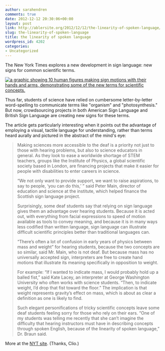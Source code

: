 ```yaml
---
author: sarahendren
comments: true
date: 2012-12-12 20:30:06+00:00
layout: post
link: http://ablersite.org/2012/12/12/the-linearity-of-spoken-language/
slug: the-linearity-of-spoken-language
title: the linearity of spoken language
wordpress_id: 4202
categories:
- Uncategorized
---
```


The New York Times explores a new development in sign language: new signs for common scientific terms.

[![a graphic showing 10 human figures making sign motions with their hands and arms, demonstrating some of the new terms for scientific concepts.](http://ablersite.files.wordpress.com/2012/12/1204-web-deaf.jpg)](http://ablersite.org/2012/12/12/the-linearity-of-spoken-language/1204-web-deaf/#main)

Thus far, students of science have relied on cumbersome letter-by-letter word-spelling to communicate terms like "organism" and "photosynthesis." But now, crowdsourcing projects in both American Sign Language and British Sign Language are creating new signs for these terms.

The article gets particularly interesting when it points out the advantage of employing a visual, tactile language for understanding, rather than terms heard aurally and pictured in the abstract of the mind's eye:


<blockquote>Making sciences more accessible to the deaf is a priority not just to those with hearing problems, but also to science educators in general. As they look to ease a worldwide shortage of STEM teachers, groups like the Institute of Physics, a global scientific society based in London, are financing projects that make it easier for people with disabilities to enter careers in science.

“We not only want to provide support, we want to raise aspirations, to say to people, ‘you can do this,’ ” said Peter Main, director of education and science at the institute, which helped finance the Scottish sign language project.

Surprisingly, some deaf students say that relying on sign language gives them an advantage over hearing students. Because it is acted out, with everything from facial expressions to speed of motion available as tools to convey meaning, and because it is in many ways less codified than written language, sign language can illustrate difficult scientific principles better than traditional languages can.

“There’s often a lot of confusion in early years of physics between mass and weight” for hearing students, because the two concepts are so similar, said Mr. Main, who is not deaf. But because mass has no universally accepted sign, interpreters are free to create hand motions that illustrate its meaning specifically in opposition to weight.

For example: “If I wanted to indicate mass, I would probably hold up a balled fist,” said Kate Lacey, an interpreter at George Washington University who often works with science students. “Then, to indicate weight, I’d drop that fist toward the floor.” The implication is that weight represents gravity’s effect on mass, which is about as clear a definition as one is likely to find.

Such elegant personifications of tricky scientific concepts leave some deaf students feeling sorry for those who rely on their ears. “One of my students was telling me recently that she can’t imagine the difficulty that hearing instructors must have in describing concepts through spoken English, because of the linearity of spoken language,” Dr. Braun said.</blockquote>


More at the [NYT site](http://www.nytimes.com/2012/12/04/science/sign-language-researchers-broaden-science-lexicon.html?pagewanted=1&_r=1&hp&adxnnlx=1355343233-SxIlOSHbDOJCM8VPk75NTg). (Thanks, Clio.)
